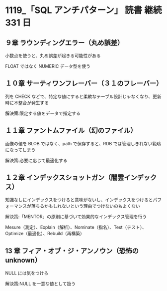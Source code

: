 # 1119\_「SQL アンチパターン」 読書 継続 331 日

## ９章 ラウンディングエラー（丸め誤差）

小数点を使うと、丸め誤差が起きる可能性がある

FLOAT ではなく NUMERIC データ型を使う

## １０章 サーティワンフレーバー（３１のフレーバー）

列を CHECK などで、特定な値にすると柔軟なテーブル設計じゃなくなり、更新時に不整合が発生する

解決策:限定する値をデータで指定する

## １１章 ファントムファイル（幻のファイル）

画像の値を BLOB ではなく、path で保存すると、RDB では管理しきれない範疇になってしまう

解決策:必要に応じて最適化する

## １２章 インデックスショットガン（闇雲インデックス）

知識なしにインデックスをつけると意味がないし、インデックスをつけるとパフォーマンスが落ちるかもしれないという理由でつけないのもよくない

解決策:「MENTOR」の原則に基づいて効果的なインデックス管理を行う

Mesure（測定）、Explain（解析）、Nominate（指名）、Test（テスト）、Optimize（最適化）、Rebuild（再構築）

## 13 章 フィア・オブ・ジ・アンノウン（恐怖の unknown）

NULL には気をつけろ

解決策:NULL を一意な値として扱う

